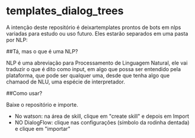 # templates_dialog_trees

A intenção deste repositório é deixartemplates prontos de bots em nlps variadas para estudo ou uso futuro.
Eles estarão separados em uma pasta por NLP:

##Tá, mas o que é uma NLP?

NLP é uma abreviação para Processamento de Linguagem Natural, ele vai traduzir o que é dito como input, em algo que possa ser entendido pela plataforma, que pode ser qualquer uma, desde que tenha algo que chamaod de NLU, uma espécie de interpretador.


##Como usar?

Baixe o repositório e importe.

* No watson: na área de skill, clique em "create skill" e depois em Import
* NO DialogFlow: clique nas configurações (símbolo da rodinha dentada) e clique em "importar"
